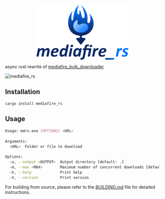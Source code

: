 <img width="300" style="display:block;margin:auto" src="logo.svg" alt="logo">

async rust rewrite of [mediafire_bulk_downloader](https://github.com/nickoehler/mediafire_bulk_downloader)

![mediafire_rs](https://vhs.charm.sh/vhs-3uuIM9WYJDmugQeSw1bLNO.gif)

## Installation

```bash
cargo install mediafire_rs
```

## Usage

```bash
Usage: mdrs.exe [OPTIONS] <URL>

Arguments:
  <URL>  Folder or file to download

Options:
  -o, --output <OUTPUT>  Output directory [default: .]
  -m, --max <MAX>        Maximum number of concurrent downloads [default: 10]
  -h, --help             Print help
  -V, --version          Print version
```

For building from source, please refer to the [BUILDING.md](BUILDING.md) file for detailed instructions.
